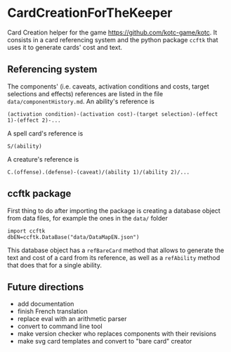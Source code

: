 # CardCreationForTheKeeper
Card Creation helper for the game https://github.com/kotc-game/kotc.
It consists in a card referencing system and the python package `ccftk` that uses it to generate cards' cost and text.

## Referencing system
The components' (i.e. caveats, activation conditions and costs, target selections and effects) references are listed in the file `data/componentHistory.md`.
An ability's reference is
```
(activation condition)-(activation cost)-(target selection)-(effect 1)-(effect 2)-...
```
A spell card's reference is
```
S/(ability)
```
A creature's reference is
```
C.(offense).(defense)-(caveat)/(ability 1)/(ability 2)/...
```

## ccftk package
First thing to do after importing the package is creating a database object from data files, for example the ones in the `data/` folder
```
import ccftk
dbEN=ccftk.DataBase("data/DataMapEN.json")
```
This database object has a `refBareCard` method that allows to generate the text and cost of a card from its reference, as well as a `refAbility` method that does that for a single ability.

## Future directions
- add documentation
- finish French translation
- replace eval with an arithmetic parser
- convert to command line tool
- make version checker who replaces components with their revisions
- make svg card templates and convert to "bare card" creator

